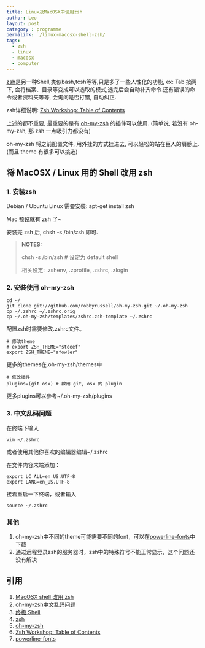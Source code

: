```yaml
---
title: Linux及MacOSX中使用zsh
author: Leo
layout: post
category : programme
permalink:  /linux-macosx-shell-zsh/
tags: 
  - zsh
  - linux
  - macosx
  - computer
---
```


[zsh](http://www.zsh.org)是另一种Shell,类似bash,tcsh等等,只是多了一些人性化的功能, ex: Tab 按两下, 会将档案、目录等变成可以选取的模式,选完后会自动补齐命令.还有错误的命令或者资料夹等等, 会询问是否打错, 自动纠正.

zsh详细说明: [Zsh Workshop: Table of Contents](http://www.acm.uiuc.edu/workshops/zsh/toc.html)

上述的都不重要, 最重要的是有 [oh-my-zsh](https://github.com/robbyrussell/oh-my-zsh) 的插件可以使用. (简单说, 若沒有 oh-my-zsh, 那 zsh 一点吸引力都没有)

oh-my-zsh 将之前配置文件, 用外挂的方式挂进去, 可以轻松的站在巨人的肩膀上. (而且 theme 有很多可以挑选)


## 将 MacOSX / Linux 用的 Shell 改用 zsh

### 1. 安装zsh
Debian / Ubuntu  Linux 需要安裝: apt-get install zsh

Mac 预设就有 zsh 了~

安装完 zsh 后, chsh -s /bin/zsh 即可.

> **NOTES:**
>
> chsh -s /bin/zsh # 设定为 default shell
>
> 相关设定: .zshenv, .zprofile, .zshrc, .zlogin


### 2. 安裝使用 oh-my-zsh

```shell
cd ~/
git clone git://github.com/robbyrussell/oh-my-zsh.git ~/.oh-my-zsh 
cp ~/.zshrc ~/.zshrc.orig
cp ~/.oh-my-zsh/templates/zshrc.zsh-template ~/.zshrc
```
配置zsh时需要修改.zshrc文件。

```shell
# 修改theme
# export ZSH_THEME="steeef"
export ZSH_THEME="afowler"
```
更多的themes在.oh-my-zsh/themes中

```shell
# 修改插件
plugins=(git osx) # 啟用 git, osx 的 plugin
```
更多plugins可以參考~/.oh-my-zsh/plugins


### 3. 中文乱码问题
在终端下输入
```shell
vim ~/.zshrc
```

或者使用其他你喜欢的编辑器编辑~/.zshrc

在文件内容末端添加：
```shell
export LC_ALL=en_US.UTF-8  
export LANG=en_US.UTF-8
```

接着重启一下终端，或者输入
```shell
source ~/.zshrc
```

### 其他

1. oh-my-zsh中不同的theme可能需要不同的font，可以在[powerline-fonts](https://github.com/Lokaltog/powerline-fonts)中下载
2. 通过远程登录zsh的服务器时，zsh中的特殊符号不能正常显示，这个问题还没有解决


## 引用
1. [MacOSX shell 改用 zsh](http://blog.longwin.com.tw/2011/10/macosx-shell-zsh-2011/)
2. [oh-my-zsh中文乱码问题](http://hearrain.com/2013/04/738)
3. [终极 Shell](http://macshuo.com/?p=676)
4. [zsh](http://www.zsh.org)
5. [oh-my-zsh](https://github.com/robbyrussell/oh-my-zsh) 
6. [Zsh Workshop: Table of Contents](http://www.acm.uiuc.edu/workshops/zsh/toc.html)
7. [powerline-fonts](https://github.com/Lokaltog/powerline-fonts)